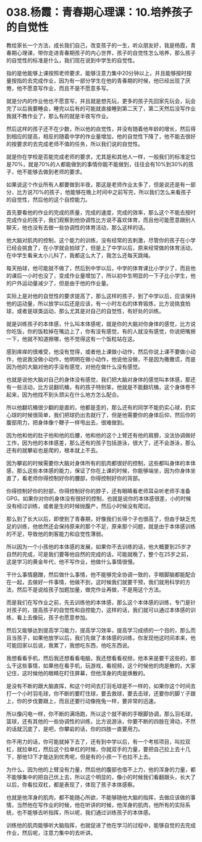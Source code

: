# 038.杨霞：青春期心理课：10.培养孩子的自觉性

教给家长一个方法，成长我们自己，改变孩子的一生，听众朋友好，我是杨霞，青春期心理课，带你走进青春期孩子的内心世界，孩子的自觉性怎么培养，那么孩子的自觉性的标准是什么，我们现在说到中学生的自觉性。

指的是他能够上课按照老师要求，能够注意力集中20分钟以上，并且能够按时按量按指的去完成作业，因为有一部分学生在他的青春期的时候，他已经出现了厌倦，他不愿意写作业，而且不是不愿意多写。

就是分内的作业他也不愿意写，并且就是想先玩，更多的孩子先回家先玩会，玩会完了以后我要睡会，睡完以后有的可能就直接睡到第二天了，第二天然后没写作业我就不教作业了，那么有的就是半夜写作业。

然后这样的孩子还不在少数，所以他的自觉性，并没有随着他年龄的增长，然后得到相应的提高，相反的随着中学的作业量增加，他的自觉性下降了，他不能去很好的按要求的去完成老师不值的任务，所以我们说的自觉性。

就是你在学校是否能完成老师的要求，尤其是和其他人一样，一般我们的标准定位是70%，就是70%的人都能做到的事情你能不能做到，往往会有10%到30%的孩子，他不能够去做到老师的要求。

如果说这个作业所有人都要做到半夜，那这是老师作业太多了，但是说还是有一部分，比方说70%的孩子，他能够在晚上时间中之前写完，所以我们怎么来看孩子的自觉性，然后他的这个自控能力。

首先要看他的作业的完成的质量，完成的速度，完成的效率，那么这个不能去按时完成作业的孩子，我们观察到他协调性比方说不喜欢体育，而且他可能愿意跟别人聊天，他也没有去做一些协调性的体育活动，那么这样的话。

他大脑对肌肉的控制，这个能力的训练，没有经常的去刺激，尽管你的孩子在小学已经会挑食了，在小学就会拍球了，但是上了中学以后，原来经常做的体育活动，在中学生看来太小儿科了，我都这么大了，我怎么还每天跳绳。

每天拍球，他可能就不做了，然后到中学以后，中学的体育课比小学少了，而且他的课后一小时也没了，变成作业量增加了，所以初中生明显的一下子比小学生，他的户外运动量减少了，但是由于他的作业量。

实际上是对他的自觉性的要求提高了，那么这样的孩子，到了中学以后，应该保持他的运动量，所以放学以后还是应该，有一小时左右的体育锻炼，比方说挑食拍球，或者是球类运动，那么尤其是对自己的自觉性，有好处的训练。

就是训练孩子的本体感，什么叫本体感呢，就是你的大脑对你身体的感觉，比方说你吃饭，你的饭粒掉在嘴边上了，你有没有感觉，有的人就没有感觉，你说把嘴擦一下，他就不知道擦哪，他不觉得这有一个饭粒站在这。

感到痒痒的很难受，他没有觉得，或者他上课做小动作，然后你说上课不要做小动作，他说我没做小动作，他明明在做小动作，他说他没做，不是因为撒撒谎，而是因为他的大脑对他的手没有感觉，对他在做什么没有感觉。

也就是说他大脑对自己的身体没有感觉，我们把大脑对身体的感觉叫本体感，那还有一些活动，比方说翻坑桶，有的孩子特别笨，他就是不能翻坑桶，这个身体卷不起来，因为他找不到头颈尖在什么地方怎么配合。

所以他翻坑桶很少翻的是直的，他都是歪的，那么还有的同学不能扔实心球，扔实心球的时候很简单，我们把球扔出去就行了，但是他需要你的身体后仰，然后你的腹部用力，把身体像个鞭子一样甩出去，很难做到。

因为他和他的肚子他和他的后腰，他和他的这个上臂还有他的肩膀，没法协调做好工作，因为他的本体感差，那么还有的孩子包括游泳，很大了，还不会游泳，那么还有的就攀岩也是爬的，根本就上不去。

因为攀岩的时候需要你大脑对身体所有的肌肉都很好的控制，这些都叫身体的本体感，那么这些本体感的能力，保证了你在上课的时候，你能够端坐，因为你身体坐直了，看老师你得控制好你的腰部，你得控制好你的背部。

你得控制好你的肘部，你得控制好你的脖子，还有眼睛看老师耳朵听老师手准备GPG，如果你对你的身体没有很好的控制，也就是说你的本体感很差，小的时候没有经过训练，或者是生的时候抛腹产，然后小时候没有爬过。

那么到了长大以后，即使到了青春期，好像我们长得个子也很高了，但由于缺乏充足的训练，他依然还会保持原来的那个不足，原来那个问题，就是由于本体感训练的不足，导致他的刺客能力和自觉性薄弱。

所以因为一个小孩他的本体感的发展，如果你不去训练的话，他大概要到25岁才自然的完成，可是我们要等他自然的完成的话，可能就晚了，整个在25岁之前，这是学习的黄金年代，他不写作业，他做什么事情很慢。

干什么事情磨蹭，然后做什么事情，他不能够完全协调一致的，手眼脚脑都能配合在一起，去做好一件事情，他做不到，这时候我们就要干预，我们就用科学的方法，然后不是说给孩子加题加量，做完作业再做，不是用这个方法。

而是我们在写作业之前，先去训练他的本体感，那么这个本体感的训练，专门是针对孩子的，提高孩子的自觉性和自控能力，这样的话，我们就可以通过本体感的训练，看上去像玩，孩子也愿意参加。

然后又能够达到提高学习能力，提高学习效率，提高学习成绩的一个目的，那么而且当孩子，如果他放学以后，我们先做了本体感的训练，你发现他这时间本来，他可能回家以后说，我累了，我想吃东西，他吃东西说。

我想看看手机，然后我还想看看电脑，我还想看看视频，他本来是要干这些的，那么干这些事情，如果他在看手机，玩游戏，看视频，这个时候他的肉是散的，大家记住，这时候他的眼睛在盯住屏幕，但他浑身的肉是焕散的。

是没有不断的跟大脑直挥，和这个时间去打羽毛球是不一样的，如果你这个时间去打一个小时羽毛球，你不断的要盯住球，要去救球，要去击球，还要你的脚丫子跟上，你的步伐要跟上，而且还要行动像拖兔一样，要非常的迅速。

所以像闪电一样，你不断的满场跑，所以这个就不断的手眼脚协调，那么羽毛球，篮球，还有其他的一些协调性的训练，比方说游泳，你要不断的四肢在滑动，不然的话就沉底了，是吧，你攀岩的话，你的四肢一直要用力。

你不用力的话，你可能就掉下去了，还有到中学以后，有一个考核项目，叫拉双杠，就拉单杠，然后这个拉单杠的时候，你就双手的力量，要把自己拉上去十几下，那他13下才能达到优秀呢，但是有的小孩一下也拉不上去。

为什么，因为他的上臂没有力量，然后他的腹部也借不上力，他的浑身的力量，都不能够集中的把自己优上去，所以这个明显的，像小的时候我们看翻跟头，长大了以后，你看拉双杠，都是表现了，体现了孩子本体感察。

也就是他浑身的肌肉，都不能随心所欲，不能够随他大脑的指挥，去做应该做的事情，当然他在写作业的时候，他在听讲的时候，他浑身的肌肉，他所有的实际系统，也不能够去听指挥，所以呢，我们通过训练孩子的本体感。

训练他的肌肉能够听大脑指挥，也就促进了他在学习的过程中，能够自觉的去完成作业，然后呢，注意力集中的去听讲。
